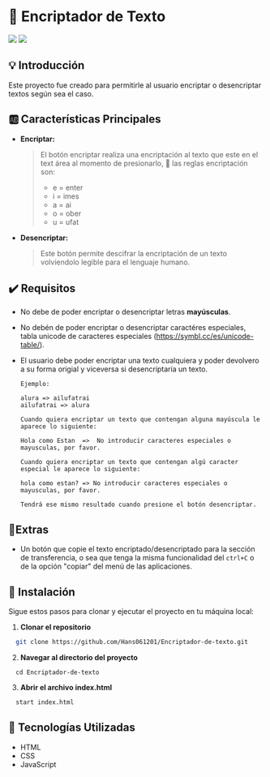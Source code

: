 # 🔏 Encriptador de Texto

<p align="left">
  <img src="https://img.shields.io/badge/STATUS-%20CULMINADO-green">
  <img src="https://img.shields.io/badge/Realease_date-August-blue">
</p>

## 💡 Introducción

Este proyecto fue creado para permitirle al usuario encriptar o desencriptar textos según sea el caso.

## 🆎 Características Principales

- **Encriptar:**
  > El botón encriptar realiza una encriptación al texto que este en el text área al momento de presionarlo, 🔑 las reglas encriptación son:
  > - e = enter
  > - i = imes
  > - a = ai 
  > - o = ober
  > - u = ufat
- **Desencriptar:**
  >Este botón permite descifrar la encriptación de un texto volviendolo legible para el lenguaje humano.

## ✔️ Requisitos

- No debe de poder encriptar o desencriptar letras **mayúsculas**.
- No debén de poder encriptar o desencriptar caractéres especiales,  tabla unicode de caracteres especiales (https://symbl.cc/es/unicode-table/).
- El usuario debe poder encriptar una texto cualquiera y poder devolvero a su forma origial y viceversa si desencriptaría un texto.
  
  ```
  Ejemplo:
  
  alura => ailufatrai
  ailufatrai => alura
  ```
  ```
  Cuando quiera encriptar un texto que contengan alguna mayúscula le aparece lo siguiente:

  Hola como Estan  =>  No introducir caracteres especiales o mayusculas, por favor.

  Cuando quiera encriptar un texto que contengan algú caracter especial le aparece lo siguiente:
  
  hola como estan? => No introducir caracteres especiales o mayusculas, por favor.

  Tendrá ese mismo resultado cuando presione el botón desencriptar.
  ```

## 🎁Extras

- Un botón que copie el texto encriptado/desencriptado para la sección de transferencia, o sea que tenga la misma funcionalidad del `ctrl+C` o de la opción "copiar" del menú de las aplicaciones.

## 🔌 Instalación

Sigue estos pasos para clonar y ejecutar el proyecto en tu máquina local:

1. **Clonar el repositorio**
 ```bash
   git clone https://github.com/Hans061201/Encriptador-de-texto.git
```
2. **Navegar al directorio del proyecto**
 ```Navega al directorio del proyecto
   cd Encriptador-de-texto
```
3. **Abrir el archivo **index.html****
 ```bash
   start index.html
```

## 🔨 Tecnologías Utilizadas

- HTML
- CSS
- JavaScript
